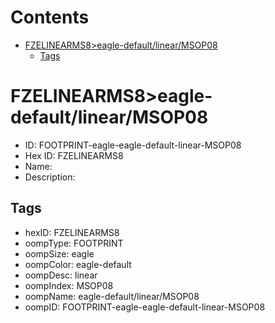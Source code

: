 



Contents
========

* [FZELINEARMS8>eagle-default/linear/MSOP08](#fzelinearms8eagle-defaultlinearmsop08)
	* [Tags](#tags)

# FZELINEARMS8>eagle-default/linear/MSOP08

- ID: FOOTPRINT-eagle-eagle-default-linear-MSOP08
- Hex ID: FZELINEARMS8
- Name: 
- Description: 

## Tags

- hexID: FZELINEARMS8
- oompType: FOOTPRINT
- oompSize: eagle
- oompColor: eagle-default
- oompDesc: linear
- oompIndex: MSOP08
- oompName: eagle-default/linear/MSOP08
- oompID: FOOTPRINT-eagle-eagle-default-linear-MSOP08
